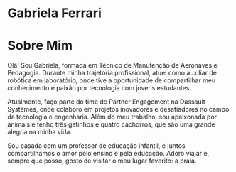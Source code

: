 # Gabriela Ferrari
# Sobre Mim
Olá! Sou Gabriela, formada em Técnico de Manutenção de Aeronaves e Pedagogia. Durante minha trajetória profissional, atuei como auxiliar de robótica em laboratório, onde tive a oportunidade de compartilhar meu conhecimento e paixão por tecnologia com jovens estudantes.

Atualmente, faço parte do time de Partner Engagement na Dassault Systèmes, onde colaboro em projetos inovadores e desafiadores no campo da tecnologia e engenharia. Além do meu trabalho, sou apaixonada por animais e tenho três gatinhos e quatro cachorros, que são uma grande alegria na minha vida.

Sou casada com um professor de educação infantil, e juntos compartilhamos o amor pelo ensino e pela educação. Adoro viajar e, sempre que posso, gosto de visitar o meu lugar favorito: a praia. 
